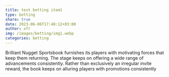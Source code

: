 ```yaml
---
title: test betting item1
type: betting
share: true
date: 2023-06-06T17:40:12+03:00
author: xfr
img: /images/betting/img1.webp
categories: betting
---
```

Brilliant Nugget Sportsbook furnishes its players with motivating forces that keep them returning. The stage keeps on offering a wide range of advancements consistently. Rather than exclusively an irregular invite reward, the book keeps on alluring players with promotions consistently